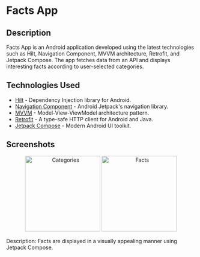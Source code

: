 # Facts App

## Description

Facts App is an Android application developed using the latest technologies such as Hilt, Navigation Component, MVVM architecture, Retrofit, and Jetpack Compose. The app fetches data from an API and displays interesting facts according to user-selected categories.

## Technologies Used

- [Hilt](https://dagger.dev/hilt/) - Dependency Injection library for Android.
- [Navigation Component](https://developer.android.com/guide/navigation/navigation-getting-started) - Android Jetpack's navigation library.
- [MVVM](https://developer.android.com/jetpack/guide) - Model-View-ViewModel architecture pattern.
- [Retrofit](https://square.github.io/retrofit/) - A type-safe HTTP client for Android and Java.
- [Jetpack Compose](https://developer.android.com/jetpack/compose) - Modern Android UI toolkit.

## Screenshots
<p align="center">
    <img src="https://github.com/Saad-Zaman1/FactsApp-in-Compose/assets/88928048/8639a254-5f49-4002-aa6a-6c41c89554d9" alt="Categories" width="200" />
    <img src="https://github.com/Saad-Zaman1/FactsApp-in-Compose/assets/88928048/41a67031-9ab3-4ca3-b78c-9afc6756d63c" alt="Facts" width="200" />
</p>


Description: Facts are displayed in a visually appealing manner using Jetpack Compose.
